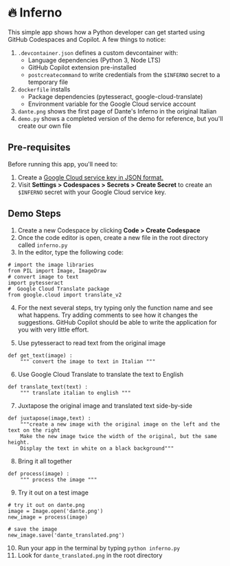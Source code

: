 # 🔥 Inferno

This simple app shows how a Python developer can get started using GitHub Codespaces and Copilot. A few things to notice:

1. `.devcontainer.json` defines a custom devcontainer with:
    * Language dependencies (Python 3, Node LTS)
    * GitHub Copilot extension pre-installed
    * `postcreatecommand` to write credentials from the `$INFERNO` secret to a temporary file
2. `dockerfile` installs
    * Package dependencies (pytesseract, google-cloud-translate)
    * Environment variable for the Google Cloud service account
3. `dante.png` shows the first page of Dante's Inferno in the original Italian 
4. `demo.py` shows a completed version of the demo for reference, but you'll create our own file

## Pre-requisites
Before running this app, you'll need to:

1. Create a [Google Cloud service key in JSON format.](https://cloud.google.com/docs/authentication/production#cloud-console)
2. Visit **Settings > Codespaces > Secrets > Create Secret** to create an `$INFERNO` secret with your Google Cloud service key.

## Demo Steps

1. Create a new Codespace by clicking **Code > Create Codespace**
2. Once the code editor is open, create a new file in the root directory called `inferno.py`
3. In the editor, type the following code:
```
# import the image libraries
from PIL import Image, ImageDraw
# convert image to text
import pytesseract
#  Google Cloud Translate package
from google.cloud import translate_v2
```

4. For the next several steps, try typing only the function name and see what happens. Try adding comments to see how it changes the suggestions. GitHub Copilot should be able to write the application for you with very little effort.

5. Use pytesseract to read text from the original image
```
def get_text(image) :
    """ convert the image to text in Italian """
```

6. Use Google Cloud Translate to translate the text to English
```
def translate_text(text) :
    """ translate italian to english """
```

7. Juxtapose the original image and translated text side-by-side
```
def juxtapose(image,text) :
    """create a new image with the original image on the left and the text on the right
    Make the new image twice the width of the original, but the same height.
    Display the text in white on a black background"""
```

8. Bring it all together
```
def process(image) :
    """ process the image """
```

9. Try it out on a test image
```
# try it out on dante.png
image = Image.open('dante.png')
new_image = process(image)

# save the image
new_image.save('dante_translated.png')

```

10. Run your app in the terminal by typing `python inferno.py`
11. Look for `dante_translated.png` in the root directory
